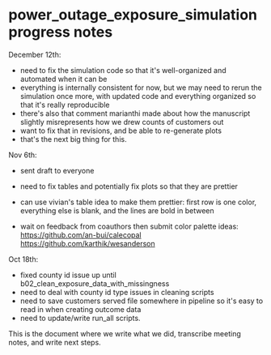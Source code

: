 # power_outage_exposure_simulation progress notes 

December 12th:

- need to fix the simulation code so that it's well-organized and automated when it can be
- everything is internally consistent for now, but we may need to rerun the simulation once more, 
with updated code and everything organized so that it's really reproducible
- there's also that comment marianthi made about how the manuscript slightly misrepresents how we drew counts of customers out
- want to fix that in revisions, and be able to re-generate plots 
- that's the next big thing for this. 

Nov 6th:
- sent draft to everyone
- need to fix tables and potentially fix plots so that they are prettier 
- can use vivian's table idea to make them prettier: first row is one color, 
everything else is blank, and the lines are bold in between 

- wait on feedback from coauthors then submit
color palette ideas: 
https://github.com/an-bui/calecopal
https://github.com/karthik/wesanderson

Oct 18th:

- fixed county id issue up until b02_clean_exposure_data_with_missingness
- need to deal with county id type issues in cleaning scripts
- need to save customers served file somewhere in pipeline so it's easy to read 
in when creating outcome data 
- need to update/write run_all scripts. 

This is the document where we write what we did, transcribe meeting notes, and 
write next steps. 
